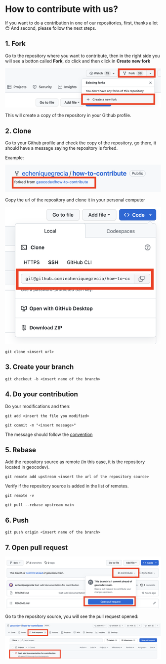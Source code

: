 # How to contribute with us?

If you want to do a contribution in one of our repositories, first, thanks a lot 😊 And second, please follow the next steps.

## 1. Fork

Go to the repository where you want to contribute, then
in the right side you will see a botton called **Fork**,
do click and then click in **Create new fork**

![images](/.images/fork.png)

This will create a copy of the repository in your Github profile.

## 2. Clone

Go to your Github profile and check the copy of the repository, go there, it should have a message saying the repository is forked.

Example:

![images](/.images/clone1.png)

Copy the url of the repository and clone it in your personal computer

![images](/.images/clone2.png)

```
git clone <insert url>
```

## 3. Create your branch

```
git checkout -b <insert name of the branch>
```

## 4. Do your contribution

Do your modifications and then:

```
git add <insert the file you modified>
```

```
git commit -m "<insert message>"
```

The message should follow the
[convention](https://www.conventionalcommits.org/en/v1.0.0/)

## 5. Rebase

Add the repository source as remote
(in this case, it is the repository
located in geocodev).

```
git remote add upstream <insert the url of the repository source>
```

Verify if the repository source is added in the list of remotes.

```
git remote -v
```

```
git pull --rebase upstream main
```

## 6. Push

```
git push origin <insert name of the branch>
```

## 7. Open pull request

![images](/.images/pull_request.png)

Go to the repository source, you will see the
pull request opened:

![images](/.images/pull_request2.png)
